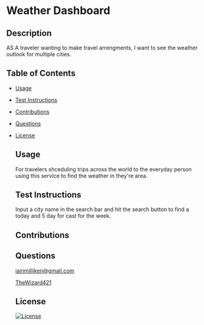 # Weather Dashboard
  ## Description
  AS A traveler wanting to make travel arrengments, I want to see the weather outlook for multiple cities.

  ## Table of Contents
* [Usage](#usage)
* [Test Instructions](#test-instructions)
* [Contributions](#contributions)
* [Questions](#questions)
* [License](#license)

  ## Usage
  For travelers shceduling trips across the world to the everyday person using this service to find the weather in they're area.

  ## Test Instructions
  Input a city name in the search bar and hit the search button to find a today and 5 day for cast for the week.

  ## Contributions


  ## Questions
  [iainmilliken@gmail.com](mailto:iainmilliken@gmail.com)

  [TheWizard421](https://github.com/TheWizard421)

  ## License
  [![License](https://img.shields.io/badge/License-MIT-Green.svg)](#)
